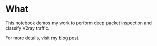 What
====

This notebook demos my work to perform deep packet inspection and classify V2ray traffic.

For more details, visit [my blog post](https://fr33land.net/2020/01/18/we-are-fucked/).
